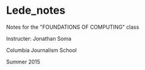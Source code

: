 # Lede_notes

Notes for the "FOUNDATIONS OF COMPUTING" class

Instructer: Jonathan Soma

Columbia Journalism School

Summer 2015

